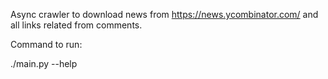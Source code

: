 Async crawler to download news from https://news.ycombinator.com/ and all links related from comments.

Command to run:

./main.py --help
